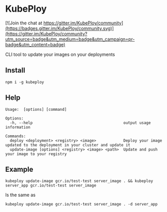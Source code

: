 # KubePloy

[![Join the chat at https://gitter.im/KubePloy/community](https://badges.gitter.im/KubePloy/community.svg)](https://gitter.im/KubePloy/community?utm_source=badge&utm_medium=badge&utm_campaign=pr-badge&utm_content=badge)

CLI tool to update your images on your deployments

## Install
```
npm i -g kubeploy
```

## Help
```
Usage:  [options] [command]

Options:
  -h, --help                                        output usage information

Commands:
  deploy <deployment> <registry> <image>            Deploy your image updated to the deployment in your cluster and update it
  update-image [options] <registry> <image> <path>  Update and push your image to your registry
```

## Example

```
kubeploy update-image gcr.io/test-test server_image . && kubeploy server_app gcr.io/test-test server_image
```

Is the same as

```
kubeploy update-image gcr.io/test-test server_image . -d server_app
```
